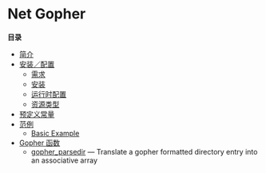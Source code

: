 Net Gopher
==========

**目录**

-   [简介](/intro/net-gopher.html)
-   [安装／配置](/net-gopher/setup.html)
    -   [需求](/net-gopher/setup.html#需求)
    -   [安装](/net-gopher/setup.html#安装)
    -   [运行时配置](/net-gopher/setup.html#运行时配置)
    -   [资源类型](/net-gopher/setup.html#资源类型)
-   [预定义常量](/net-gopher/constants.html)
-   [范例](/net-gopher/examples.html)
    -   [Basic Example](/net-gopher/examples.html#Basic%20Example)
-   [Gopher 函数](/ref/net-gopher.html)
    -   [gopher\_parsedir](/ref/net-gopher.html#gopher_parsedir) —
        Translate a gopher formatted directory entry into an associative
        array
